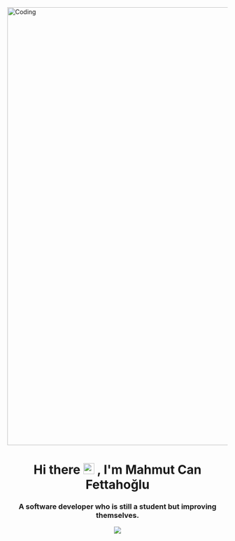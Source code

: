 <img src="https://media.tumblr.com/c38c7cb30d3dcdc0d402bd44a53fb4d6/tumblr_inline_mq35gvW8lI1qz4rgp.gif" alt="Coding" width="1000">
<h1 align="center">Hi there <img src="https://media.giphy.com/media/hvRJCLFzcasrR4ia7z/giphy.gif" width="25px">	, I'm Mahmut Can Fettahoğlu</h1>
<h3 align="center">A software developer who is still a student but improving themselves.</h3>



<p align="center">
  <a href="https://skillicons.dev">
    <img src="https://skillicons.dev/icons?i=html,css,js,react,blender,ae,pr,ps,cs,dotnet,bootstrap,wordpress" />
  </a>
</p>
